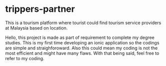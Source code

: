 # trippers-partner
This is a tourism platform where tourist could find tourism service providers at Malaysia based on location.

Hello, this project is made as part of requirement to complete my degree studies. This is my first time developing an ionic application so the codings are simple and straighforoward. Also this could mean my coding is not the most efficient and might have many flaws. With that being said, feel free to refer to my coding. 


